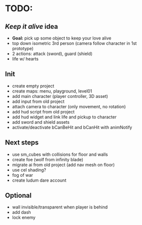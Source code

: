 # TODO:

## _Keep it alive_ idea


- **Goal:** pick up some object to keep your love alive
- top down isometric 3rd person (camera follow character in 1st prototype)
- 2 actions: attack (sword), guard (shield)
- life w/ hearts

## Init

- create empty project
- create maps: menu, playground, level01
- add main character (player controller, 3D asset)
- add input from old project
- attach camera to character (only movement, no rotation)
- add hud script from old project
- add hud widget and link life and pickup to character
- add sword and shield assets
- activate/deactivate bCanBeHit and bCanHit with animNotify

## Next steps

- use sm_cubes with collisions for floor and walls
- create foe (wolf from infinity blade)
- migrate ai from old project (add nav mesh on floor)
- use cel shading?
- fog of war
- create ludum dare account

## Optional

- wall invisible/transparent when player is behind
- add dash
- lock enemy
